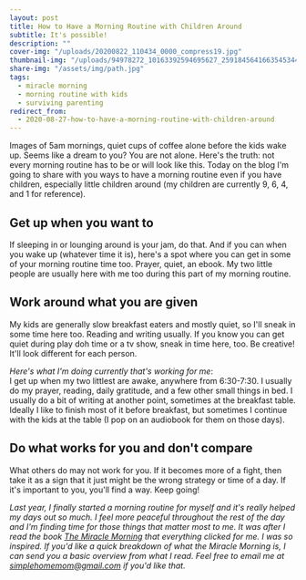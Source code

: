 ```yaml
---
layout: post
title: How to Have a Morning Routine with Children Around
subtitle: It's possible!
description: ""
cover-img: "/uploads/20200822_110434_0000_compress19.jpg"
thumbnail-img: "/uploads/94978272_10163392594695627_2591845641663545344_o.jpg"
share-img: "/assets/img/path.jpg"
tags:
  - miracle morning
  - morning routine with kids
  - surviving parenting
redirect_from:
  - 2020-08-27-how-to-have-a-morning-routine-with-children-around
---
```


Images of 5am mornings, quiet cups of coffee alone before the kids wake up. Seems like a dream to you? You are not alone. Here's the truth: not every morning routine has to be or will look like this. Today on the blog I'm going to share with you ways to have a morning routine even if you have children, especially little children around (my children are currently 9, 6, 4, and 1 for reference).

## Get up when you want to

If sleeping in or lounging around is your jam, do that. And if you can when you wake up (whatever time it is), here's a spot where you can get in some of your morning routine time too. Prayer, quiet, an ebook. My two little people are usually here with me too during this part of my morning routine.

## Work around what you are given

My kids are generally slow breakfast eaters and mostly quiet, so I'll sneak in some time here too. Reading and writing usually. If you know you can get quiet during play doh time or a tv show, sneak in time here, too. Be creative! It'll look different for each person.

_Here's what I'm doing currently that's working for me_:  
I get up when my two littlest are awake, anywhere from 6:30-7:30. I usually do my prayer, reading, daily gratitude, and a few other small things in bed. I usually do a bit of writing at another point, sometimes at the breakfast table. Ideally I like to finish most of it before breakfast, but sometimes I continue with the kids at the table (I pop on an audiobook for them on those days).

## Do what works for you and don't compare

What others do may not work for you. If it becomes more of a fight, then take it as a sign that it just might be the wrong strategy or time of a day. If it's important to you, you'll find a way. Keep going!

_Last year, I finally started a morning routine for myself and it's really helped my days out so much. I feel more peaceful throughout the rest of the day and I'm finding time for those things that matter most to me. It was after I read the book_ [_The Miracle Morning_](https://amzn.to/2BduGKX) _that everything clicked for me. I was so inspired. If you'd like a quick breakdown of what the Miracle Morning is, I can send you a basic overview from what I read. Feel free to email me at_ [_simplehomemom@gmail.com_](mailto:simplehomemom@gmail.com) _if you'd like that._
